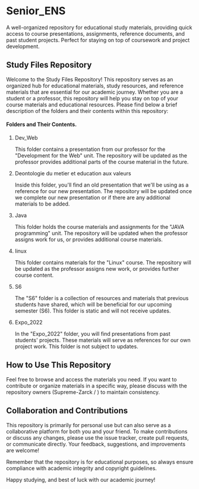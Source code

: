 # Senior_ENS
A well-organized repository for educational study materials, providing quick access to course presentations, assignments, reference documents, and past student projects. Perfect for staying on top of coursework and project development.

## Study Files Repository

Welcome to the Study Files Repository! This repository serves as an organized hub for educational materials, study resources, and reference materials that are essential for our academic journey. Whether you are a student or a professor, this repository will help you stay on top of your course materials and educational resources. Please find below a brief description of the folders and their contents within this repository:

#### Folders and Their Contents.

1. Dev_Web

    This folder contains a presentation from our professor for the "Development for the Web" unit.
    The repository will be updated as the professor provides additional parts of the course material in the future.

2. Deontologie du metier et education aux valeurs

    Inside this folder, you'll find an old presentation that we'll be using as a reference for our new presentation.
    The repository will be updated once we complete our new presentation or if there are any additional materials to be added.

3. Java

    This folder holds the course materials and assignments for the "JAVA programming" unit.
    The repository will be updated when the professor assigns work for us, or provides additional course materials.

4. linux

    This folder contains materials for the "Linux" course.
    The repository will be updated as the professor assigns new work, or provides further course content.

5. S6

    The "S6" folder is a collection of resources and materials that previous students have shared, which will be beneficial for our upcoming semester (S6).
    This folder is static and will not receive updates.

6. Expo_2022

    In the "Expo_2022" folder, you will find presentations from past students' projects. These materials will serve as references for our own project work.
    This folder is not subject to updates.

## How to Use This Repository

Feel free to browse and access the materials you need. If you want to contribute or organize materials in a specific way, please discuss with the repository owners (Supreme-Zarck / ) to maintain consistency.

## Collaboration and Contributions

This repository is primarily for personal use but can also serve as a collaborative platform for both you and your friend. To make contributions or discuss any changes, please use the issue tracker, create pull requests, or communicate directly. Your feedback, suggestions, and improvements are welcome!

Remember that the repository is for educational purposes, so always ensure compliance with academic integrity and copyright guidelines.

Happy studying, and best of luck with our academic journey!
